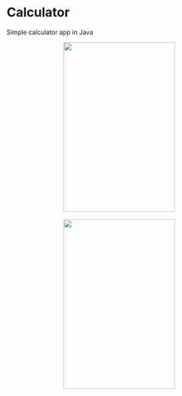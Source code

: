 # Calculator
Simple calculator app in Java
<div class='container'align='center'>
  <img src="https://github.com/ctrl-alt-caleb/Calculator/blob/master/images/output-onlinegiftools(3).gif" width="250" height="380"><br><br>
  <img src="https://github.com/ctrl-alt-caleb/Calculator/blob/master/images/calculator.png" width="250" height="380"><br><br>
</div>
